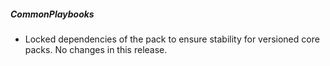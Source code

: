 ##### CommonPlaybooks

- Locked dependencies of the pack to ensure stability for versioned core packs. No changes in this release.
